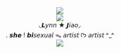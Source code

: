 <div align="center">
  <img src="https://i.imgur.com/rfzaPNi.webp">
</div>

<div align="center">
 <img src= "https://64.media.tumblr.com/322a49841f620d6ad1a80cd8ef47c08a/3ccdb8309ae367eb-7c/s400x600/bca814e15529de3c9ecfa92207ed8969e083f34d.pnj">
</div>

<div align="center">
◟𝙇𝘺𝘯𝘯 ★ 𝙅𝘪𝘢𝘰◞
</div>
<div align="center">
. 𝙨𝙝𝙚 ! 𝙗𝙞𝘴𝘦𝘹𝘶𝘢𝘭 ᯓ 𝘢𝘳𝘵𝘪𝘴𝘵 
  ᡣ𐭩 𝘢𝘳𝘵𝘪𝘴𝘵 ^_^
</div>

<div align="center">
  <img src="https://i.imgur.com/NpOJ5LS.png">
</div>
